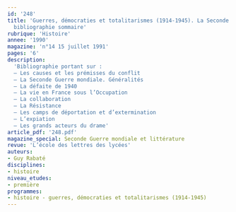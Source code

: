 ```yaml
---
id: '248'
title: 'Guerres, démocraties et totalitarismes (1914-1945). La Seconde Guerre mondiale :
  bibliographie sommaire'
rubrique: 'Histoire'
annee: '1990'
magazine: 'n°14 15 juillet 1991'
pages: '6'
description: 
  'Bibliographie portant sur :
  – Les causes et les prémisses du conflit
  – La Seconde Guerre mondiale. Généralités
  – La défaite de 1940
  – La vie en France sous l’Occupation
  – La collaboration
  – La Résistance
  – Les camps de déportation et d’extermination
  – L’expiation
  – Les grands acteurs du drame'
article_pdf: '248.pdf'
magazine_special: Seconde Guerre mondiale et littérature
revue: 'L’école des lettres des lycées'
auteurs:
- Guy Rabaté
disciplines:
- histoire
niveau_etudes:
- première
programmes:
- histoire - guerres, démocraties et totalitarismes (1914-1945)
---
```

